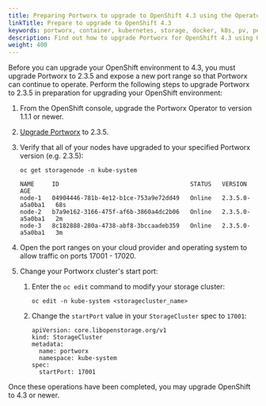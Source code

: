 ```yaml
---
title: Preparing Portworx to upgrade to OpenShift 4.3 using the Operator
linkTitle: Prepare to upgrade to OpenShift 4.3
keywords: portworx, container, kubernetes, storage, docker, k8s, pv, persistent disk, openshift
description: Find out how to upgrade Portworx for OpenShift 4.3 using Operator.
weight: 400
---
```


Before you can upgrade your OpenShift environment to 4.3, you must upgrade Portworx to 2.3.5 and expose a new port range so that Portworx can continue to operate. Perform the following steps to upgrade Portworx to 2.3.5 in preparation for upgrading your OpenShift environment:

1. From the OpenShift console, upgrade the Portworx Operator to version 1.1.1 or newer.

2. [Upgrade Portworx](/portworx-install-with-kubernetes/operate-and-maintain-on-kubernetes/upgrade/upgrade-operator) to 2.3.5.

3. Verify that all of your nodes have upgraded to your specified Portworx version (e.g. 2.3.5):

    ```text
    oc get storagenode -n kube-system
    ```
    ```output
    NAME     ID                                     STATUS   VERSION           AGE
    node-1   04904446-781b-4e12-b1ce-753a9e72dd49   Online   2.3.5.0-a5a0ba1   68s
    node-2   b7a9e162-3166-475f-af6b-3860a4dc2b06   Online   2.3.5.0-a5a0ba1   2m
    node-3   8c182888-280a-4738-abf8-3bccaadeb359   Online   2.3.5.0-a5a0ba1   3m
    ```

4. Open the port ranges on your cloud provider and operating system to allow traffic on ports 17001 - 17020.

5. Change your Portworx cluster's start port:

    1. Enter the `oc edit` command to modify your storage cluster:

        ```text
        oc edit -n kube-system <storagecluster_name>
        ```
    2. Change the `startPort` value in your `StorageCluster` spec to `17001`:

        ```text
        apiVersion: core.libopenstorage.org/v1
        kind: StorageCluster
        metadata:
          name: portworx
          namespace: kube-system
        spec:
          startPort: 17001
        ```

Once these operations have been completed, you may upgrade OpenShift to 4.3 or newer.
